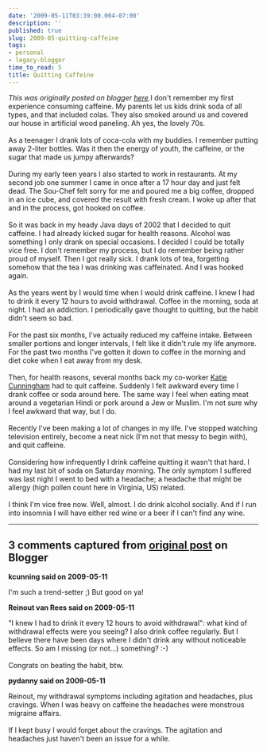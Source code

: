 ```yaml
---
date: '2009-05-11T03:39:00.004-07:00'
description: ''
published: true
slug: 2009-05-quitting-caffeine
tags:
- personal
- legacy-blogger
time_to_read: 5
title: Quitting Caffeine
---
```


*This was originally posted on blogger [here](https://pydanny.blogspot.com/2009/05/quitting-caffeine.html)*.I don't remember my first experience consuming caffeine. My parents let us kids drink soda of all types, and that included colas. They also smoked around us and covered our house in artificial wood paneling. Ah yes, the lovely 70s.<br /><br />As a teenager I drank lots of coca-cola with my buddies. I remember putting away 2-liter bottles. Was it then the energy of youth, the caffeine, or the sugar that made us jumpy afterwards?<br /><br />During my early teen years I also started to work in restaurants. At my second job one summer I came in once after a 17 hour day and just felt dead. The Sou-Chef felt sorry for me and poured me a big coffee, dropped in an ice cube, and covered the result with fresh cream. I woke up after that and in the process, got hooked on coffee.<br /><br />So it was back in my heady Java days of 2002 that I decided to quit caffeine. I had already kicked sugar for health reasons. Alcohol was something I only drank on special occasions. I decided I could be totally vice free. I don't remember my process, but I do remember being rather proud of myself. Then I got really sick. I drank lots of tea, forgetting somehow that the tea I was drinking was caffeinated. And I was hooked again.<br /><br />As the years went by I would time when I would drink caffeine. I knew I had to drink it every 12 hours to avoid withdrawal. Coffee in the morning, soda at night. I had an addiction. I periodically gave thought to quitting, but the habit didn't seem so bad.<br /><br />For the past six months, I've actually reduced my caffeine intake. Between smaller portions and longer intervals, I felt like it didn't rule my life anymore. For the past two months I've gotten it down to coffee in the morning and diet coke when I eat away from my desk.<br /><br />Then, for health reasons, several months back my co-worker <a href="http://elephantangelchild.blogspot.com/">Katie Cunningham</a> had to quit caffeine. Suddenly I felt awkward every time I drank coffee or soda around here. The same way I feel when eating meat around a vegetarian Hindi or pork around a Jew or Muslim. I'm not sure why I feel awkward that way, but I do.<br /><br />Recently I've been making a lot of changes in my life. I've stopped watching television entirely, become a neat nick (I'm not that messy to begin with), and quit caffeine.<br /><br />Considering how infrequently I drink caffeine quitting it wasn't that hard. I had my last bit of soda on Saturday morning. The only symptom I suffered was last night I went to bed with a headache; a headache that might be allergy (high pollen count here in Virginia, US) related.<br /><br />I think I'm vice free now. Well, almost. I do drink alcohol socially. And if I run into insomnia I will have either red wine or a beer if I can't find any wine.

---

## 3 comments captured from [original post](https://pydanny.blogspot.com/2009/05/quitting-caffeine.html) on Blogger

**kcunning said on 2009-05-11**

I'm such a trend-setter ;) But good on ya!

**Reinout van Rees said on 2009-05-11**

"I knew I had to drink it every 12 hours to avoid withdrawal": what kind of withdrawal effects were you seeing? I also drink coffee regularly. But I believe there have been days where I didn't drink any without noticeable effects. So am I missing (or not...) something? :-)<br /><br />Congrats on beating the habit, btw.

**pydanny said on 2009-05-11**

Reinout, my withdrawal symptoms including agitation and headaches, plus cravings. When I was heavy on caffeine the headaches were monstrous migraine affairs. <br /><br />If I kept busy I would forget about the cravings. The agitation and headaches just haven't been an issue for a while.

